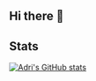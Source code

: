 ## Hi there 👋

<!--
**Adrnsyh7/adrnsyh7** is a ✨ _special_ ✨ repository because its `README.md` (this file) appears on your GitHub profile.

Here are some ideas to get you started:

- 🔭 I’m currently working on ...
- 🌱 I’m currently learning ...
- 👯 I’m looking to collaborate on ...
- 🤔 I’m looking for help with ...
- 💬 Ask me about ...
- 📫 How to reach me: ...
- 😄 Pronouns: ...
- ⚡ Fun fact: ...
-->

## Stats

[![Adri's GitHub stats](https://github-readme-stats.vercel.app/api?username=adrnsyh7)](https://github.com/adrnsyh7/github-readme-stats)

